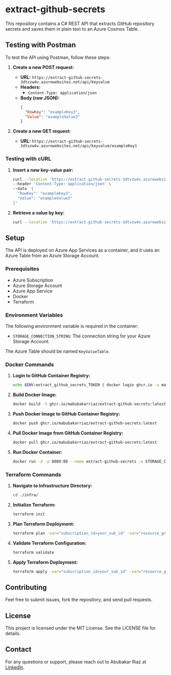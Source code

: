 # extract-github-secrets

This repository contains a C# REST API that extracts GitHub repository secrets and saves them in plain text to an Azure Cosmos Table.

## Testing with Postman

To test the API using Postman, follow these steps:

1. **Create a new POST request:**
   - **URL:** `https://extract-github-secrets-3dtxzw4v.azurewebsites.net/api/keyvalue`
   - **Headers:**
     - `Content-Type: application/json`
   - **Body (raw JSON):**
     ```json
     {
       "RowKey": "exampleKey3",
       "Value": "exampleValue3"
     }
     ```

2. **Create a new GET request:**
   - **URL:** `https://extract-github-secrets-3dtxzw4v.azurewebsites.net/api/keyvalue/exampleKey1`

### Testing with cURL

1. **Insert a new key-value pair:**
   ```sh
   curl --location 'https://extract-github-secrets-3dtxzw4v.azurewebsites.net/api/keyvalue' \
   --header 'Content-Type: application/json' \
   --data '{
     "RowKey": "exampleKey3",
     "Value": "exampleValue3"
   }'
   ```

2. **Retrieve a value by key:**
   ```sh
   curl --location 'https://extract-github-secrets-3dtxzw4v.azurewebsites.net/api/keyvalue/exampleKey1'
   ```


## Setup

The API is deployed on Azure App Services as a container, and it uses an Azure Table from an Azure Storage Account.

### Prerequisites

- Azure Subscription
- Azure Storage Account
- Azure App Service
- Docker
- Terraform

### Environment Variables

The following environment variable is required in the container:

- `STORAGE_CONNECTION_STRING`: The connection string for your Azure Storage Account.

The Azure Table should be named `KeyValueTable`.

### Docker Commands

1. **Login to GitHub Container Registry:**
   ```sh
   echo $ENV:extract_github_secrets_TOKEN | docker login ghcr.io -u mabubakarriaz --password-stdin
   ```

2. **Build Docker Image:**
   ```sh
   docker build -t ghcr.io/mabubakarriaz/extract-github-secrets:latest .
   ```

3. **Push Docker Image to GitHub Container Registry:**
   ```sh
   docker push ghcr.io/mabubakarriaz/extract-github-secrets:latest
   ```

4. **Pull Docker Image from GitHub Container Registry:**
   ```sh
   docker pull ghcr.io/mabubakarriaz/extract-github-secrets:latest
   ```

5. **Run Docker Container:**
   ```sh
   docker run -d -p 8080:80 --name extract-github-secrets -e STORAGE_CONNECTION_STRING=your_key ghcr.io/mabubakarriaz/extract-github-secrets:latest
   ```

### Terraform Commands

1. **Navigate to Infrastructure Directory:**
   ```sh
   cd ./infra/
   ```

2. **Initialize Terraform:**
   ```sh
   terraform init
   ```

3. **Plan Terraform Deployment:**
   ```sh
   terraform plan -var="subscription_id=your_sub_id" -var="resource_group_name=your_rg"
   ```

4. **Validate Terraform Configuration:**
   ```sh
   terraform validate
   ```

5. **Apply Terraform Deployment:**
   ```sh
   terraform apply -var="subscription_id=your_sub_id" -var="resource_group_name=your_rg"
   ```

## Contributing

Feel free to submit issues, fork the repository, and send pull requests.

## License

This project is licensed under the MIT License. See the LICENSE file for details.

## Contact

For any questions or support, please reach out to Abubakar Riaz at [LinkedIn](https://www.linkedin.com/in/abubakarriaz).
